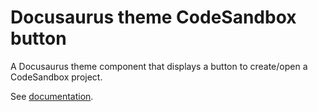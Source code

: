 # Docusaurus theme CodeSandbox button

A Docusaurus theme component that displays a button to create/open a CodeSandbox project.

See [documentation](https://microsoft.github.io/microsoft/docusaurus-plugins-rise4fun/docs/plugins/docusaurus-theme-codesandbox-button).
